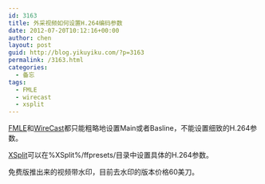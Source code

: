 ```yaml
---
id: 3163
title: 外采视频如何设置H.264编码参数
date: 2012-07-20T10:12:16+00:00
author: chen
layout: post
guid: http://blog.yikuyiku.com/?p=3163
permalink: /3163.html
categories:
  - 备忘
tags:
  - FMLE
  - wirecast
  - xsplit
---
```

[FMLE](http://help.adobe.com/en_US/FlashMediaLiveEncoder/3.1/Using/index.html "FMLE")和[WireCast](http://www.telestream.net/wirecast/overview.htm "wirecast")都只能粗略地设置Main或者Basline，不能设置细致的H.264参数。

[XSplit](http://www.xsplit.com/ "xsplit")可以在%XSplit%/ffpresets/目录中设置具体的H.264参数。

免费版推出来的视频带水印，目前去水印的版本价格60美刀。